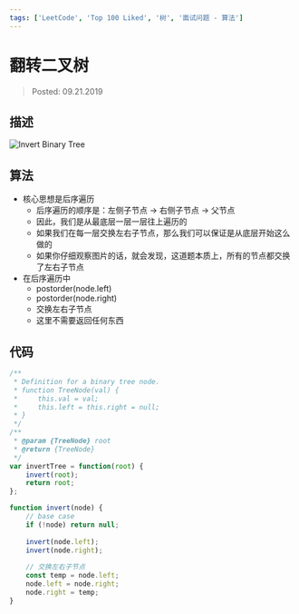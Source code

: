 ```yaml
---
tags: ['LeetCode', 'Top 100 Liked', '树', '面试问题 - 算法']
---
```


# 翻转二叉树

> Posted: 09.21.2019

<Tag />

## 描述

![Invert Binary Tree](/invertBT.png)

## 算法

- 核心思想是后序遍历
  - 后序遍历的顺序是：左侧子节点 -> 右侧子节点 -> 父节点
  - 因此，我们是从最底层一层一层往上遍历的
  - 如果我们在每一层交换左右子节点，那么我们可以保证是从底层开始这么做的
  - 如果你仔细观察图片的话，就会发现，这道题本质上，所有的节点都交换了左右子节点
- 在后序遍历中
  - postorder(node.left)
  - postorder(node.right)
  - 交换左右子节点
  - 这里不需要返回任何东西

## 代码

```javascript
/**
 * Definition for a binary tree node.
 * function TreeNode(val) {
 *     this.val = val;
 *     this.left = this.right = null;
 * }
 */
/**
 * @param {TreeNode} root
 * @return {TreeNode}
 */
var invertTree = function(root) {
    invert(root);
    return root;
};

function invert(node) {
    // base case
    if (!node) return null;
    
    invert(node.left);
    invert(node.right);
    
    // 交换左右子节点
    const temp = node.left;
    node.left = node.right;
    node.right = temp;
}
```

<Disqus />